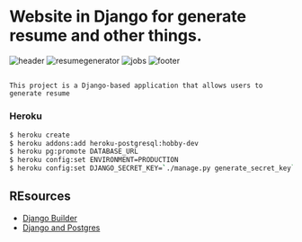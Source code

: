 # Website in Django for generate resume and other things.

![header](https://github.com/user-attachments/assets/0e5161cb-229f-4403-817a-afb248314fe9)
![resumegenerator](https://github.com/user-attachments/assets/39567f62-7e98-45c7-88c0-98bc0fbe9a5f)
![jobs](https://github.com/user-attachments/assets/f4570bf5-3a26-499a-af20-788743fe3847)
![footer](https://github.com/user-attachments/assets/ccddd470-c241-4aa6-b3ba-74823567b0ff)

## 
    This project is a Django-based application that allows users to generate resume
    

### Heroku

```bash
$ heroku create
$ heroku addons:add heroku-postgresql:hobby-dev
$ heroku pg:promote DATABASE_URL
$ heroku config:set ENVIRONMENT=PRODUCTION
$ heroku config:set DJANGO_SECRET_KEY=`./manage.py generate_secret_key`
```

## REsources

- [Django Builder](http://mmcardle.github.io/django_builder/#!/models)
- [Django and Postgres](https://wsvincent.com/django-docker-postgresql)

